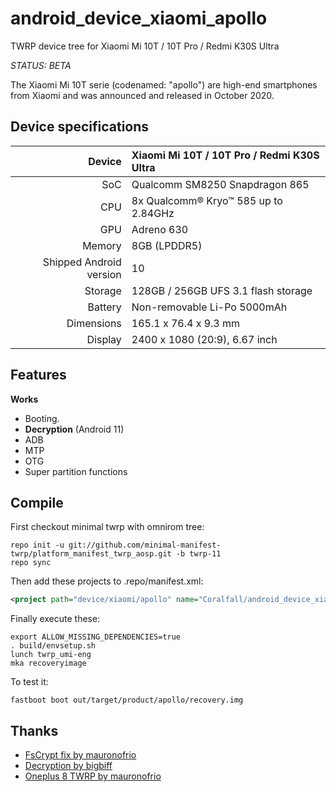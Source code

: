 # android_device_xiaomi_apollo

TWRP device tree for Xiaomi Mi 10T / 10T Pro / Redmi K30S Ultra

*STATUS: BETA*

The Xiaomi Mi 10T serie (codenamed: "apollo") are high-end smartphones from Xiaomi and was announced and released in October 2020.

## Device specifications

| Device       | Xiaomi Mi 10T / 10T Pro / Redmi K30S Ultra  |
| -----------: | :------------------------------------------ |
| SoC          | Qualcomm SM8250 Snapdragon 865              |
| CPU          | 8x Qualcomm® Kryo™ 585 up to 2.84GHz        |
| GPU          | Adreno 630                                  |
| Memory       | 8GB (LPDDR5)                                |
| Shipped Android version | 10                               |
| Storage      | 128GB / 256GB UFS 3.1 flash storage         |
| Battery      | Non-removable Li-Po 5000mAh                 |
| Dimensions   | 165.1 x 76.4 x 9.3 mm                       |
| Display      | 2400 x 1080 (20:9), 6.67 inch               |

## Features

**Works**

- Booting.
- **Decryption** (Android 11)
- ADB
- MTP
- OTG
- Super partition functions

## Compile

First checkout minimal twrp with omnirom tree:

```
repo init -u git://github.com/minimal-manifest-twrp/platform_manifest_twrp_aosp.git -b twrp-11
repo sync
```

Then add these projects to .repo/manifest.xml:

```xml
<project path="device/xiaomi/apollo" name="Coralfall/android_device_xiaomi_apollo" remote="github" revision="android-11" />
```

Finally execute these:

```
export ALLOW_MISSING_DEPENDENCIES=true
. build/envsetup.sh
lunch twrp_umi-eng
mka recoveryimage
```

To test it:

```
fastboot boot out/target/product/apollo/recovery.img
```

## Thanks
- [FsCrypt fix by mauronofrio](https://github.com/mauronofrio/android_bootable_recovery)
- [Decryption by bigbiff](https://github.com/bigbiff/android_bootable_recovery)
- [Oneplus 8 TWRP by mauronofrio](https://github.com/mauronofrio/android_device_oneplus_instantnoodle_TWRP)
